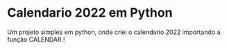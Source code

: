 
# Calendario 2022 em Python

 Um projeto simples em python, onde criei o calendario 2022 importando a função CALENDAR !
